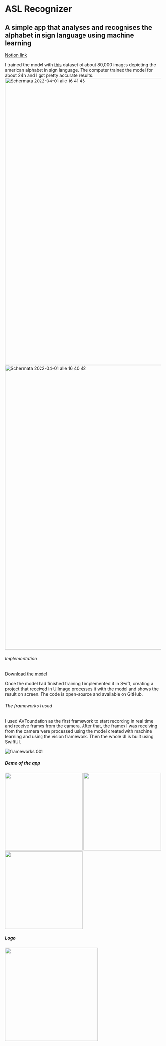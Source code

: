 # ASL Recognizer
## A simple app that analyses and recognises the alphabet in sign language using machine learning
[Notion link](https://www.notion.so/appledeveloperacademyunina/arg-ASL-Recognizer-c879fa5931e34f8cbfce5a24774c98c1)

I trained the model with [this](https://www.kaggle.com/datasets/grassknoted/asl-alphabet) dataset of about 80,000 images depicting the american alphabet in sign language.
The computer trained the model for about 24h and I got pretty accurate results. 
<img width="925" alt="Schermata 2022-04-01 alle 16 41 43" src="https://user-images.githubusercontent.com/92546954/161829153-35933803-1eff-422e-b331-0bca2efbe7b6.png">
<img width="917" alt="Schermata 2022-04-01 alle 16 40 42" src="https://user-images.githubusercontent.com/92546954/161829164-a45a509b-bfe6-464b-91c7-65e2ab6927e7.png">
###### Implementation
[Download the model](https://www.dropbox.com/s/ga1q5zjcdsub7xu/SignAlphabet.mlpackage.zip?dl=0)

Once the model had finished training I implemented it in Swift, creating a project that received in UIImage processes it with the model and shows the result on screen.  The code is open-source and available on GitHub.
###### The frameworks I used
I used AVFoundation as the first framework to start recording in real time and receive frames from the camera. After that, the frames I was receiving from the camera were processed using the model created with machine learning and using the vision framework. Then the whole UI is built using SwiftUI.

![frameworks 001](https://user-images.githubusercontent.com/92546954/161830210-2d2e61e1-f042-4be1-b0d7-22e2a63a925f.png)

##### Demo of the app
<img src="https://user-images.githubusercontent.com/92546954/161830773-4837eb76-475b-450e-8c47-1b56683fde67.gif" width="250"> <img src="https://user-images.githubusercontent.com/92546954/161830824-d5ae22e7-25ca-4be7-a547-68792164abe2.png" width="250"> <img src="https://user-images.githubusercontent.com/92546954/161830830-3f3b9f53-c9f5-412f-9d41-1ad1ccf09dff.png" width="250">



##### Logo
<img src="https://user-images.githubusercontent.com/92546954/161830840-5317e76a-1109-4ceb-9f61-6e949c498a8d.png" width="300">
